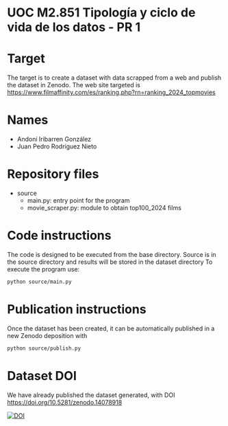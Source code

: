 # UOC M2.851 Tipología y ciclo de vida de los datos - PR 1

# Target

The target is to create a dataset with data scrapped from a web and publish the dataset in Zenodo.
The web site targeted is https://www.filmaffinity.com/es/ranking.php?rn=ranking_2024_topmovies

# Names

  - Andoni Iribarren González
  - Juan Pedro Rodríguez Nieto

# Repository files

  - source
    - main.py: entry point for the program
    - movie_scraper.py: module to obtain top100_2024 films

# Code instructions

The code is designed to be executed from the base directory. Source is in the source directory and results will be stored in the dataset directory
To execute the program use:

```bash
python source/main.py
```

# Publication instructions

Once the dataset has been created, it can be automatically published in a new Zenodo deposition with

```bash
python source/publish.py
```

# Dataset DOI

We have already published the dataset generated, with DOI <https://doi.org/10.5281/zenodo.14078918>

[![DOI](https://zenodo.org/badge/DOI/10.5281/zenodo.14078918.svg)](https://doi.org/10.5281/zenodo.14078918)

